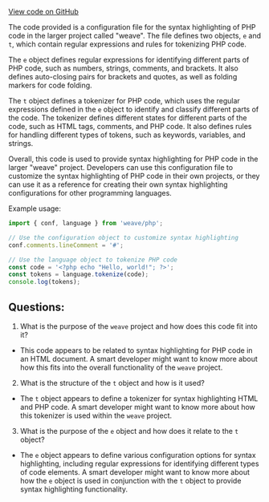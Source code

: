 [View code on GitHub](https://github.com/wandb/weave/weave/frontend/assets/php.b5bfa8f3.js)

The code provided is a configuration file for the syntax highlighting of PHP code in the larger project called "weave". The file defines two objects, `e` and `t`, which contain regular expressions and rules for tokenizing PHP code. 

The `e` object defines regular expressions for identifying different parts of PHP code, such as numbers, strings, comments, and brackets. It also defines auto-closing pairs for brackets and quotes, as well as folding markers for code folding. 

The `t` object defines a tokenizer for PHP code, which uses the regular expressions defined in the `e` object to identify and classify different parts of the code. The tokenizer defines different states for different parts of the code, such as HTML tags, comments, and PHP code. It also defines rules for handling different types of tokens, such as keywords, variables, and strings. 

Overall, this code is used to provide syntax highlighting for PHP code in the larger "weave" project. Developers can use this configuration file to customize the syntax highlighting of PHP code in their own projects, or they can use it as a reference for creating their own syntax highlighting configurations for other programming languages. 

Example usage:

```javascript
import { conf, language } from 'weave/php';

// Use the configuration object to customize syntax highlighting
conf.comments.lineComment = '#';

// Use the language object to tokenize PHP code
const code = '<?php echo "Hello, world!"; ?>';
const tokens = language.tokenize(code);
console.log(tokens);
```
## Questions: 
 1. What is the purpose of the `weave` project and how does this code fit into it?
- This code appears to be related to syntax highlighting for PHP code in an HTML document. A smart developer might want to know more about how this fits into the overall functionality of the `weave` project.

2. What is the structure of the `t` object and how is it used?
- The `t` object appears to define a tokenizer for syntax highlighting HTML and PHP code. A smart developer might want to know more about how this tokenizer is used within the `weave` project.

3. What is the purpose of the `e` object and how does it relate to the `t` object?
- The `e` object appears to define various configuration options for syntax highlighting, including regular expressions for identifying different types of code elements. A smart developer might want to know more about how the `e` object is used in conjunction with the `t` object to provide syntax highlighting functionality.